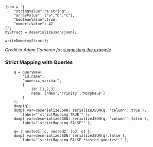 ```luceescript+trycf
json = '{
	"stringValue":"a string",
	"arrayValue": ["a","b","c"],
	"booleanValue":true,
	"numericValue": 42
}';
myStruct = deserializeJson(json);

writeDump(myStruct);
```

*Credit to Adam Cameron for [suggesting the example](http://blog.adamcameron.me/2016/01/coldfusion-how-not-to-document-function.html)*

### Strict Mapping with Queries

```luceescript+trycf
    q = queryNew(
        "id,name",
        "numeric,varchar",
        {
            id: [1,2,3],
            name: ['Neo','Trinity','Morpheus']
        }
    );
    dump(q);
    dump( var=deserializeJSON( serializeJSON(q, 'column'),true ),
        label="'strictMapping TRUE'" );
    dump( var=deserializeJSON( serializeJSON(q, 'column'),false ),
        label="'strictMapping FALSE'" );

    q= { nested1: q, nested2: {q3: q} };
    dump( var=deserializeJSON( serializeJSON(q),false ),
        label="'strictMapping FALSE *nested queries*'" );
```
